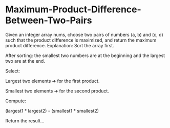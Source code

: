 # Maximum-Product-Difference-Between-Two-Pairs
Given an integer array nums, choose two pairs of numbers (a, b) and (c, d) such that the product difference is maximized, and return the maximum product difference.
Explanation:
Sort the array first.

After sorting: the smallest two numbers are at the beginning and the largest two are at the end.

Select:

Largest two elements ➔ for the first product.

Smallest two elements ➔ for the second product.

Compute:

(largest1 * largest2) - (smallest1 * smallest2)

Return the result...
